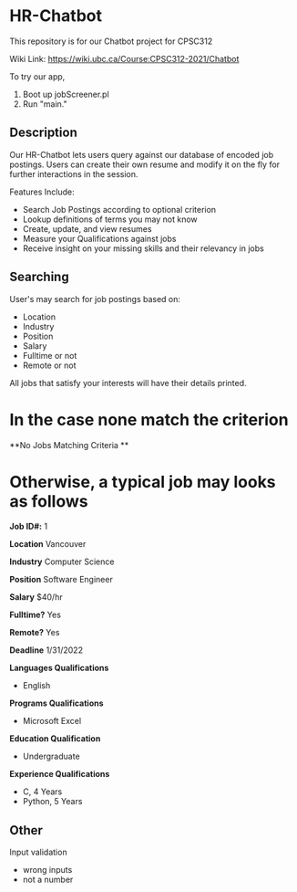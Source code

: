 # HR-Chatbot
This repository is for our Chatbot project for CPSC312

Wiki Link: https://wiki.ubc.ca/Course:CPSC312-2021/Chatbot

To try our app,
1. Boot up jobScreener.pl 
2. Run "main."

## Description
Our HR-Chatbot lets users query against our database of encoded job postings. Users can create their own resume and modify it on the fly for further interactions in the session.

Features Include:
- Search Job Postings according to optional criterion
- Lookup definitions of terms you may not know
- Create, update, and view resumes
- Measure your Qualifications against jobs
- Receive insight on your missing skills and their relevancy in jobs


## Searching 
User's may search for job postings based on:
- Location
- Industry 
- Position
- Salary
- Fulltime or not
- Remote or not

All jobs that satisfy your interests will have their details printed.

# In the case none match the criterion

**No Jobs Matching Criteria **
   
# Otherwise, a typical job may looks as follows

**Job ID#:**    1

**Location**    Vancouver

**Industry**    Computer Science

**Position**    Software Engineer

**Salary**      $40/hr

**Fulltime?**   Yes

**Remote?**     Yes

**Deadline**   1/31/2022

**Languages   Qualifications**
- English

**Programs    Qualifications**
- Microsoft Excel

**Education   Qualification**  
- Undergraduate

**Experience  Qualifications**
- C, 4 Years
- Python, 5 Years


## Other
Input validation
- wrong inputs
- not a number 


   
